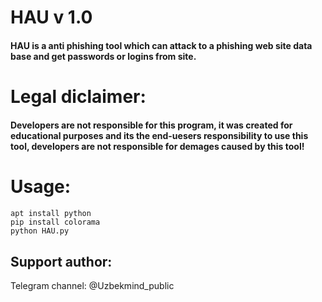 # HAU v 1.0
#### HAU is a anti phishing tool which can attack to a phishing web site data base and get passwords or logins from site.

# Legal diclaimer:
#### Developers are not responsible for this program, it was created for educational purposes and its the end-uesers responsibility to use this tool, developers are not responsible for demages caused by this tool!

# Usage:
####
```
apt install python
pip install colorama
python HAU.py
```
## Support author:
Telegram channel: @Uzbekmind_public
